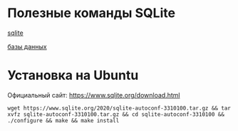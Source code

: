 # Полезные команды SQLite

[sqlite](./meta_sqlite.md)

[базы данных](./meta_bazy_dannyh.md)

# Установка на Ubuntu

Официальный сайт: https://www.sqlite.org/download.html

```shell
wget https://www.sqlite.org/2020/sqlite-autoconf-3310100.tar.gz && tar xvfz sqlite-autoconf-3310100.tar.gz && cd sqlite-autoconf-3310100 && ./configure && make && make install
```
